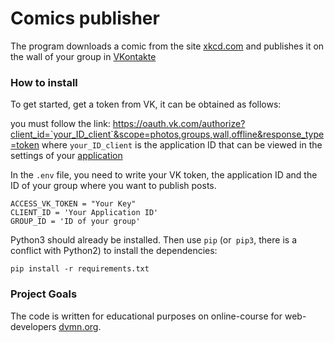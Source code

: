 # Comics publisher
The program downloads a comic from the site [xkcd.com](http://xkcd.com)
and publishes it on the wall of your group in [VKontakte](https://vk.com/)

### How to install
To get started, get a token from VK, it can be obtained as follows:

you must follow the link: https://oauth.vk.com/authorize?client_id=`your_ID_client`&scope=photos,groups,wall,offline&response_type=token
where `your_ID_client` is the application ID that can be viewed in the settings of your [application](https://vk.com/apps?act=manage)
 

In the `.env` file, you need to write your VK token, the application ID and the ID of your group where you want to publish posts.
```text
ACCESS_VK_TOKEN = "Your Key"
CLIENT_ID = 'Your Application ID'
GROUP_ID = 'ID of your group'
```
Python3 should already be installed.
Then use `pip` (or` pip3`, there is a conflict with Python2) to install the dependencies:
```
pip install -r requirements.txt
```

### Project Goals

The code is written for educational purposes on online-course for web-developers [dvmn.org](https://dvmn.org/).